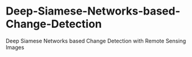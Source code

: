 # Deep-Siamese-Networks-based-Change-Detection
Deep Siamese Networks based Change Detection with Remote Sensing Images
